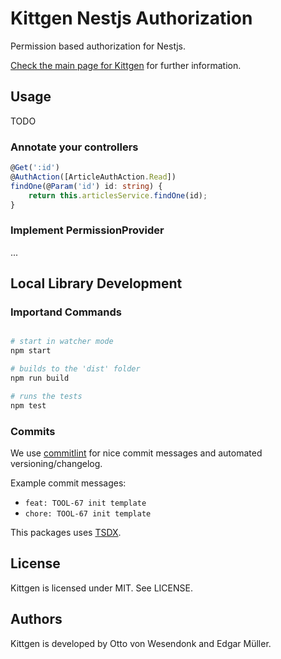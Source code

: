 # Kittgen Nestjs Authorization

Permission based authorization for Nestjs.

[Check the main page for Kittgen](../../README.md) for further information.

## Usage

TODO

### Annotate your controllers
```ts
@Get(':id')
@AuthAction([ArticleAuthAction.Read])
findOne(@Param('id') id: string) {
    return this.articlesService.findOne(id);
}

```

### Implement PermissionProvider

...

## Local Library Development

### Importand Commands
```bash

# start in watcher mode
npm start

# builds to the 'dist' folder
npm run build

# runs the tests
npm test

```

### Commits

We use [commitlint](https://commitlint.js.org/) for nice commit messages and automated versioning/changelog.

Example commit messages:
- `feat: TOOL-67 init template`
- `chore: TOOL-67 init template`


This packages uses [TSDX](https://github.com/jaredpalmer/tsdx).

## License

Kittgen is licensed under MIT. See LICENSE.

## Authors

Kittgen is developed by Otto von Wesendonk and Edgar Müller.